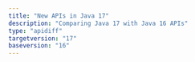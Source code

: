 ```yaml
---
title: "New APIs in Java 17"
description: "Comparing Java 17 with Java 16 APIs"
type: "apidiff"
targetversion: "17"
baseversion: "16"
---
```

